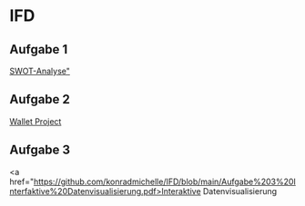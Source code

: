 # IFD

##  Aufgabe 1
<a href="https://konradmichelle.github.io/IFD/Website/">SWOT-Analyse"</a>
## Aufgabe 2
<a href="https://github.com/konradmichelle/IFD/blob/main/The%20Wallet%20Project%20Interface%20Design%20Aufgabe%202_Michelle%20Konrad.pdf">Wallet Project</a>
## Aufgabe 3
<a href="https://github.com/konradmichelle/IFD/blob/main/Aufgabe%203%20Interfaktive%20Datenvisualisierung.pdf>Interaktive Datenvisualisierung</a>
